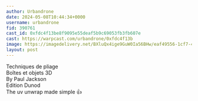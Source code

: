 ```yaml
---
author: Urbandrone
date: 2024-05-08T10:44:34+0000
username: urbandrone
fid: 390761
cast_id: 0xfdc4f13be8f9095e55deaf5b9c69053fb3fb607e
cast: https://warpcast.com/urbandrone/0xfdc4f13b
image: https://imagedelivery.net/BXluQx4ige9GuW0Ia56BHw/eaf49556-1cf7-42b2-81de-6e5db73b7800/original
layout: post
---
```

Techniques de pliage   
Boîtes et objets 3D  
By Paul Jackson   
Edition Dunod  
The uv unwrap made simple 👍  

<img src='https://imagedelivery.net/BXluQx4ige9GuW0Ia56BHw/eaf49556-1cf7-42b2-81de-6e5db73b7800/original' alt='' referrerpolicy='no-referrer'/>
<img src='https://imagedelivery.net/BXluQx4ige9GuW0Ia56BHw/1d556a9c-e5db-4f97-dcff-dbd8ab7c5800/original' alt='' referrerpolicy='no-referrer'/>